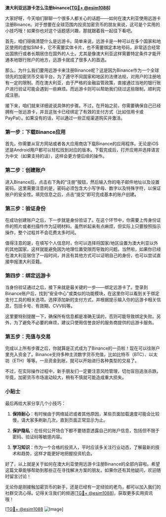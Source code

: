 **澳大利亚远游卡怎么注册binance[[TG💪+ @esim1088](https://t.me/s/esim1088)]**

大家好呀，今天咱们聊聊一个很多人都关心的话题——如何在澳大利亚使用远游卡注册Binance。对于想要在全球范围内投资加密货币的朋友来说，这可是个实用的小技巧哦！如果你也对这个话题感兴趣，那就跟着我一起往下看吧。

首先，咱们得搞清楚什么是远游卡。简单来说，远游卡是一种可以在多个国家和地区使用的虚拟SIM卡，它不需要实体卡片，也不需要绑定本地号码，非常适合经常出国旅行或者长期居住在国外的人士。尤其是像澳大利亚这样需要特定条件才能开通本地银行账户的地方，远游卡就成了很多人的首选。

那么，为什么我们要用远游卡来注册Binance呢？这是因为Binance作为一个全球领先的加密货币交易平台，为了遵守不同国家和地区的法律法规，对用户的注册地有一定的限制。而在澳大利亚，由于严格的金融监管政策，直接通过当地的银行账户进行验证可能会遇到一些麻烦。而远游卡则可以帮助我们绕过这些限制，顺利完成注册。

接下来，咱们就来详细说说具体的步骤。不过，在开始之前，你需要确保自己已经拥有一张远游卡，并且这张卡已经绑定了有效的支付方式（比如信用卡或PayPal）。如果没有的话，可以通过一些正规渠道购买并激活。

### 第一步：下载Binance应用

首先，你需要从官方网站或者各大应用商店下载Binance的应用程序。无论是iOS还是Android用户都可以轻松找到对应的版本。下载完成后，打开应用并选择语言为中文（如果支持的话），这样会更方便后续的操作。

### 第二步：创建账户

进入Binance后，点击右下角的“注册”按钮，然后输入你的电子邮件地址以及设置密码。这里需要注意的是，密码必须包含大小写字母、数字以及特殊字符，以保证账户的安全性。填完信息之后，点击“提交”即可完成基本的账户创建。

### 第三步：验证身份

在成功创建账户之后，下一步就是身份验证了。在这个环节中，你需要上传身份证件的照片或者扫描件作为证明材料。虽然听起来有点麻烦，但实际上只要按照指示操作，整个过程并不会花费太多时间。

值得注意的是，在填写个人信息时，你可以选择将国家/地区设置为澳大利亚以外的其他国家，这样就能避免因为地理位置受限而导致的问题。当然啦，如果你已经在澳大利亚居住了一段时间，并且有其他方式可以证明自己的身份，也可以尝试直接申报澳大利亚籍。

### 第四步：绑定远游卡

当身份验证通过之后，接下来就是最关键的一步——绑定远游卡了。登录到Binance账户后，找到“安全中心”或类似的功能模块，在这里你可以看到关于绑定支付工具的相关选项。选择添加新的支付方式，并根据提示输入你的远游卡相关信息，包括卡号、有效期、CVV码等。

这里要特别提醒一下，确保所有信息都是准确无误的，否则可能导致绑定失败。另外，为了避免不必要的麻烦，建议只使用信誉良好的服务商提供的远游卡服务。

### 第五步：充值与交易

完成以上所有步骤之后，你就算是正式成为了Binance的一员啦！现在可以往账户里充入资金了。Binance支持多种主流数字货币充值，比如比特币（BTC）、以太坊（ETH）等等。一旦资金到账，就可以开始进行各种类型的交易了。

不过，在实际操作过程中，新手朋友们一定要注意风险管理，切勿盲目追涨杀跌。毕竟，加密货币市场波动较大，稍有不慎就可能造成重大损失。

### 小贴士

最后再给大家分享几个小技巧：

1. **保持耐心**：有时候由于网络延迟或者其他原因，某些页面加载速度可能会比较慢，请大家多刷新几次，直到页面正常显示为止。
   
2. **保护隐私**：在任何公开场合下都不要随意透露自己的账户信息，包括但不限于密码、验证码等敏感内容。
   
3. **学习知识**：作为一个合格的投资人，平时应该多关注行业动态，了解最新的技术和趋势，这样才能更好地把握投资机会。

好了，以上就是关于如何在澳大利亚使用远游卡注册Binance的全部内容啦。希望这篇文章能够帮助到那些正在寻找解决方案的朋友。如果你还有其他疑问，欢迎随时留言讨论！

无论你是刚接触加密货币的新手，还是已经有一定经验的老鸟，都可以加入我们的社群交流心得。记得关注我们的频道[[TG💪+ @esim1088](https://t.me/s/esim1088)]，获取更多实用资讯哦！

[[TG💪+ @esim1088](https://t.me/s/esim1088) ![Image](https://i.postimg.cc/4NQfJmqS/Snipaste-2025-05-13-00-14-12.png)]